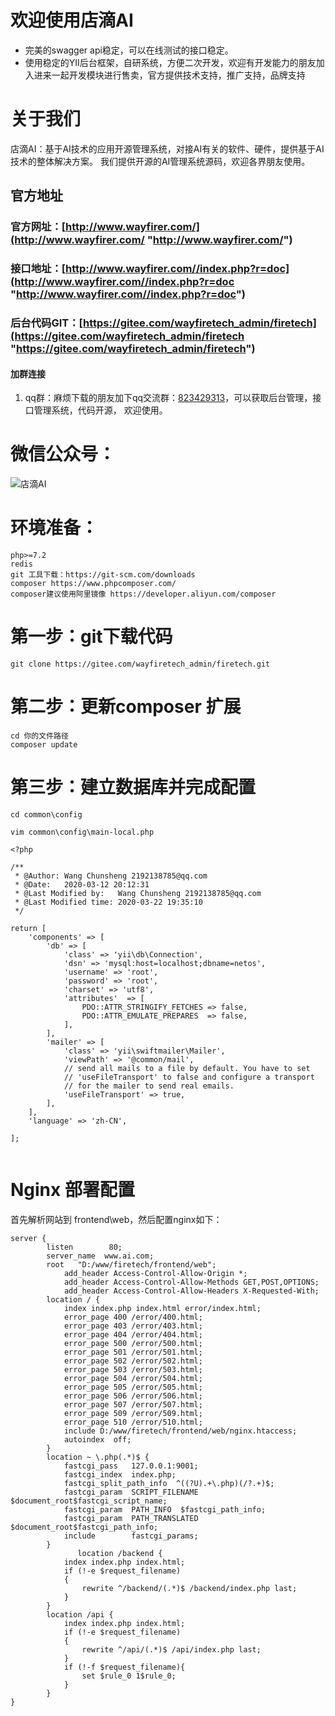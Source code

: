 # 欢迎使用店滴AI
- 完美的swagger api稳定，可以在线测试的接口稳定。
- 使用稳定的YII后台框架，自研系统，方便二次开发，欢迎有开发能力的朋友加入进来一起开发模块进行售卖，官方提供技术支持，推广支持，品牌支持
# 关于我们
店滴AI：基于AI技术的应用开源管理系统，对接AI有关的软件、硬件，提供基于AI技术的整体解决方案。
我们提供开源的AI管理系统源码，欢迎各界朋友使用。
## 官方地址
### 官方网址：[http://www.wayfirer.com/](http://www.wayfirer.com/ "http://www.wayfirer.com/")
### 接口地址：[http://www.wayfirer.com//index.php?r=doc](http://www.wayfirer.com//index.php?r=doc "http://www.wayfirer.com//index.php?r=doc")
### 后台代码GIT：[https://gitee.com/wayfiretech_admin/firetech](https://gitee.com/wayfiretech_admin/firetech "https://gitee.com/wayfiretech_admin/firetech")
#### 加群连接
1. qq群：麻烦下载的朋友加下qq交流群：[823429313]( https://jq.qq.com/?_wv=1027&k=5cutnyx "823429313")，可以获取后台管理，接口管理系统，代码开源，
欢迎使用。
# 微信公众号：
![店滴AI](http://www.wayfirer.com/attachment/202003/15/4a0aec77-66cf-3354-9b4a-daf2bab58fb5.png "店滴AI")



# 环境准备：

	php>=7.2
	redis
	git 工具下载：https://git-scm.com/downloads
	composer https://www.phpcomposer.com/ 
	composer建议使用阿里镜像 https://developer.aliyun.com/composer


# 第一步：git下载代码

```
git clone https://gitee.com/wayfiretech_admin/firetech.git

```
# 第二步：更新composer 扩展
```
cd 你的文件路径
composer update

```
# 第三步：建立数据库并完成配置
```
cd common\config

vim common\config\main-local.php

```

```
<?php

/**
 * @Author: Wang Chunsheng 2192138785@qq.com
 * @Date:   2020-03-12 20:12:31
 * @Last Modified by:   Wang Chunsheng 2192138785@qq.com
 * @Last Modified time: 2020-03-22 19:35:10
 */

return [
    'components' => [
        'db' => [
            'class' => 'yii\db\Connection',
            'dsn' => 'mysql:host=localhost;dbname=netos',
            'username' => 'root',
            'password' => 'root',
            'charset' => 'utf8',
            'attributes'  => [
                PDO::ATTR_STRINGIFY_FETCHES => false,
                PDO::ATTR_EMULATE_PREPARES  => false,
            ],
        ],
        'mailer' => [
            'class' => 'yii\swiftmailer\Mailer',
            'viewPath' => '@common/mail',
            // send all mails to a file by default. You have to set
            // 'useFileTransport' to false and configure a transport
            // for the mailer to send real emails.
            'useFileTransport' => true,
        ],
    ],
    'language' => 'zh-CN',

];


```



# Nginx 部署配置

首先解析网站到 frontend\web，然后配置nginx如下：

```
server {
        listen        80;
        server_name  www.ai.com;
        root   "D:/www/firetech/frontend/web";
			add_header Access-Control-Allow-Origin *;
			add_header Access-Control-Allow-Methods GET,POST,OPTIONS;
			add_header Access-Control-Allow-Headers X-Requested-With;
        location / {
            index index.php index.html error/index.html;
            error_page 400 /error/400.html;
            error_page 403 /error/403.html;
            error_page 404 /error/404.html;
            error_page 500 /error/500.html;
            error_page 501 /error/501.html;
            error_page 502 /error/502.html;
            error_page 503 /error/503.html;
            error_page 504 /error/504.html;
            error_page 505 /error/505.html;
            error_page 506 /error/506.html;
            error_page 507 /error/507.html;
            error_page 509 /error/509.html;
            error_page 510 /error/510.html;
            include D:/www/firetech/frontend/web/nginx.htaccess;
            autoindex  off;
        }
        location ~ \.php(.*)$ {
            fastcgi_pass   127.0.0.1:9001;
            fastcgi_index  index.php;
            fastcgi_split_path_info  ^((?U).+\.php)(/?.+)$;
            fastcgi_param  SCRIPT_FILENAME  $document_root$fastcgi_script_name;
            fastcgi_param  PATH_INFO  $fastcgi_path_info;
            fastcgi_param  PATH_TRANSLATED  $document_root$fastcgi_path_info;
            include        fastcgi_params;
        }
		       location /backend {
            index index.php index.html;
            if (!-e $request_filename)
            {
                rewrite ^/backend/(.*)$ /backend/index.php last;
            }
        }
        location /api {
            index index.php index.html;
            if (!-e $request_filename)
            {
                rewrite ^/api/(.*)$ /api/index.php last;
            }
            if (!-f $request_filename){
                set $rule_0 1$rule_0;
            }
        }
}


```

